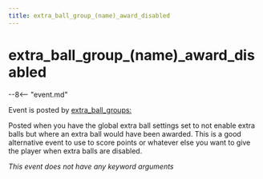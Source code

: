 ```yaml
---
title: extra_ball_group_(name)_award_disabled
---
```


# extra_ball_group_(name)\_award_disabled


--8<-- "event.md"

Event is posted by [extra_ball_groups:](../config/extra_ball_groups.md)

Posted when you have the global extra ball settings set to not enable
extra balls but where an extra ball would have been awarded. This is a
good alternative event to use to score points or whatever else you want
to give the player when extra balls are disabled.

*This event does not have any keyword arguments*
